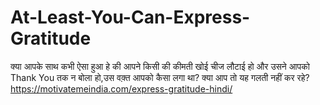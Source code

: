 # At-Least-You-Can-Express-Gratitude
क्या आपके साथ कभी ऐसा हुआ हे की आपने किसी की कीमती खोई चीज लौटाई हो और उसने आपको Thank You तक न बोला हो,उस वक़्त आपको कैसा लगा था? क्या आप तो यह गलती नहीं कर रहे? https://motivatemeindia.com/express-gratitude-hindi/
